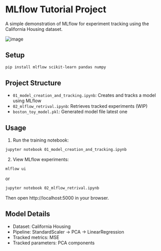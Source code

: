 # MLflow Tutorial Project

A simple demonstration of MLflow for experiment tracking using the California Housing dataset.

![image](https://github.com/user-attachments/assets/fa0bbe3a-7b6a-4101-9ce8-73a6355fa19a)

## Setup

```bash
pip install mlflow scikit-learn pandas numpy
```

## Project Structure

- `01_model_creation_and_tracking.ipynb`: Creates and tracks a model using MLflow
- `02_mlflow_retrival.ipynb`: Retrieves tracked experiments (WIP)
- `boston_toy_model.pkl`: Generated model file latest one 

## Usage

1. Run the training notebook:
```bash
jupyter notebook 01_model_creation_and_tracking.ipynb
```

2. View MLflow experiments:
```bash
mlflow ui
```
or
```bash
jupyter notebook 02_mlflow_retrival.ipynb
```

Then open http://localhost:5000 in your browser.

## Model Details

- Dataset: California Housing
- Pipeline: StandardScaler → PCA → LinearRegression
- Tracked metrics: MSE
- Tracked parameters: PCA components
